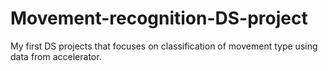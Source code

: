 # Movement-recognition-DS-project
My first DS projects that focuses on classification of movement type using data from accelerator.

